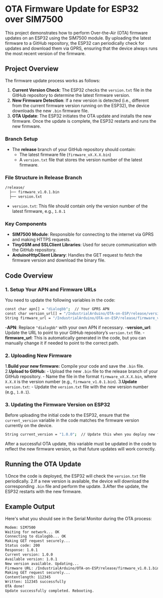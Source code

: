 # OTA Firmware Update for ESP32 over SIM7500

This project demonstrates how to perform Over-the-Air (OTA) firmware updates on an ESP32 using the SIM7500 module. By uploading the latest firmware to a GitHub repository, the ESP32 can periodically check for updates and download them via GPRS, ensuring that the device always runs the most recent version of the firmware.

## Project Overview

The firmware update process works as follows:

1. **Current Version Check**: The ESP32 checks the `version.txt` file in the GitHub repository to determine the latest firmware version.
2. **New Firmware Detection**: If a new version is detected (i.e., different from the current firmware version running on the ESP32), the device downloads the new `.bin` firmware file.
3. **OTA Update**: The ESP32 initiates the OTA update and installs the new firmware. Once the update is complete, the ESP32 restarts and runs the new firmware.

### Branch Setup

- The **release** branch of your GitHub repository should contain:
  - The latest firmware file (`firmware_vX.X.X.bin`)
  - A `version.txt` file that stores the version number of the latest firmware.
  
### File Structure in Release Branch

```bash
/release/
  ├── firmware_v1.0.1.bin
  ├── version.txt

```
- `version.txt`: This file should contain only the version number of the latest firmware, e.g., `1.0.1`

### Key Components

- **SIM7500 Module**: Responsible for connecting to the internet via GPRS and making HTTPS requests.
- **TinyGSM and SSLClient Libraries**: Used for secure communication with the GitHub repository.
- **ArduinoHttpClient Library**: Handles the GET request to fetch the firmware version and download the binary file.

## Code Overview

### 1. Setup Your APN and Firmware URLs

You need to update the following variables in the code:

```bash
const char apn[] = "dialogbb";  // Your GPRS APN
const char version_url[] = "/IndustrialArduino/OTA-on-ESP/release/version.txt";  // Path to the version.txt file
String firmware_url = "/IndustrialArduino/OTA-on-ESP/release/firmware_vX.X.X.bin";  // Path to the firmware file

```
-**APN**: Replace `"dialogbb"` with your own APN if necessary.
-**version_url**: Update the URL to point to your GitHub repository’s `version.txt` file.
-**firmware_url**: This is automatically generated in the code, but you can manually change it if needed to point to the correct path.

### 2. Uploading New Firmware

 1.**Build your new firmware:** Compile your code and save the `.bin` file.
 2.**Upload to GitHub:**
     - Upload the new `.bin` file to the release branch of your GitHub repository.
     - Name the file in the format `firmware_vX.X.X.bin`, where `X.X.X` is the version number (e.g., `firmware_v1.0.1.bin`).
 3.**Update** `version.txt`:
     - Update the `version.txt` file with the new version number (e.g., `1.0.1`).

### 3. Updating the Firmware Version on ESP32

Before uploading the initial code to the ESP32, ensure that the `current_version` variable in the code matches the firmware version currently on the device.

```bash
String current_version = "1.0.0";  // Update this when you deploy new firmware to the ESP32

```
After a successful OTA update, this variable must be updated in the code to reflect the new firmware version, so that future updates will work correctly.

## Running the OTA Update

  1.Once the code is deployed, the ESP32 will check the `version.txt` file periodically.
  2.If a new version is available, the device will download the corresponding `.bin` file and perform the update.
  3.After the update, the ESP32 restarts with the new firmware.

## Example Output

Here's what you should see in the Serial Monitor during the OTA process: 

```bash
Modem: SIM7500
Waiting for network... OK
Connecting to dialogbb... OK
Making GET request securely...
Status code: 200
Response: 1.0.1
Current version: 1.0.0
Available version: 1.0.1
New version available. Updating...
Firmware URL: /IndustrialArduino/OTA-on-ESP/release/firmware_v1.0.1.bin
Making GET request securely...
Contentlength: 112345
Written: 112345 successfully
OTA done!
Update successfully completed. Rebooting.

```
     


